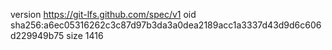 version https://git-lfs.github.com/spec/v1
oid sha256:a6ec05316262c3c87d97b3da3a0dea2189acc1a3337d43d9d6c606d229949b75
size 1416
